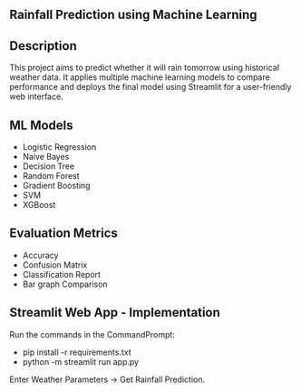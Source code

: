 ## Rainfall Prediction using Machine Learning
## Description
This project aims to predict whether it will rain tomorrow using historical weather data. It applies multiple machine learning models to compare performance and deploys the final model using Streamlit for a user-friendly web interface.

## ML Models
- Logistic Regression
- Naive Bayes
- Decision Tree
- Random Forest
- Gradient Boosting
- SVM
- XGBoost

## Evaluation Metrics
- Accuracy
- Confusion Matrix
- Classification Report
- Bar graph Comparison

## Streamlit Web App - Implementation
Run the commands in the CommandPrompt:

- pip install -r requirements.txt
- python -m streamlit run app.py
  
Enter Weather Parameters → Get Rainfall Prediction.
